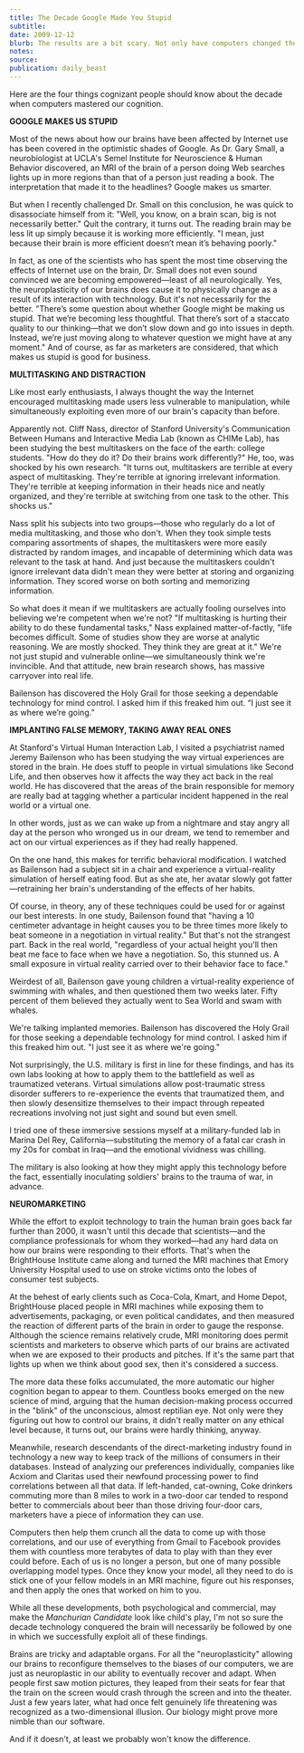 ```yaml
---
title: The Decade Google Made You Stupid
subtitle:
date: 2009-12-12
blurb: The results are a bit scary. Not only have computers changed the way we think, they've also discovered what makes humans think—or think we're thinking. At least enough to predict and even influence it.
notes:
source:
publication: daily_beast
---
```


Here are the four things cognizant people should know about the decade when computers mastered our cognition.

**GOOGLE MAKES US STUPID**

Most of the news about how our brains have been affected by Internet use has been covered in the optimistic shades of Google. As Dr. Gary Small, a neurobiologist at UCLA's Semel Institute for Neuroscience & Human Behavior discovered, an MRI of the brain of a person doing Web searches lights up in more regions than that of a person just reading a book. The interpretation that made it to the headlines? Google makes us smarter.

But when I recently challenged Dr. Small on this conclusion, he was quick to disassociate himself from it: "Well, you know, on a brain scan, big is not necessarily better." Quit the contrary, it turns out. The reading brain may be less lit up simply because it is working more efficiently. "I mean, just because their brain is more efficient doesn’t mean it’s behaving poorly."

In fact, as one of the scientists who has spent the most time observing the effects of Internet use on the brain, Dr. Small does not even sound convinced we are becoming empowered—least of all neurologically. Yes, the neuroplasticity of our brains does cause it to physically change as a result of its interaction with technology. But it's not necessarily for the better. "There’s some question about whether Google might be making us stupid. That we’re becoming less thoughtful. That there’s sort of a staccato quality to our thinking—that we don’t slow down and go into issues in depth. Instead, we’re just moving along to whatever question we might have at any moment." And of course, as far as marketers are considered, that which makes us stupid is good for business.

**MULTITASKING AND DISTRACTION**

Like most early enthusiasts, I always thought the way the Internet encouraged multitasking made users less vulnerable to manipulation, while simultaneously exploiting even more of our brain's capacity than before.

Apparently not. Cliff Nass, director of Stanford University's Communication Between Humans and Interactive Media Lab (known as CHIMe Lab), has been studying the best multitaskers on the face of the earth: college students. "How do they do it? Do their brains work differently?" He, too, was shocked by his own research. "It turns out, multitaskers are terrible at every aspect of multitasking. They're terrible at ignoring irrelevant information. They're terrible at keeping information in their heads nice and neatly organized, and they're terrible at switching from one task to the other. This shocks us."

Nass split his subjects into two groups—those who regularly do a lot of media multitasking, and those who don't. When they took simple tests comparing assortments of shapes, the multitaskers were more easily distracted by random images, and incapable of determining which data was relevant to the task at hand. And just because the multitaskers couldn't ignore irrelevant data didn't mean they were better at storing and organizing information. They scored worse on both sorting and memorizing information.

So what does it mean if we multitaskers are actually fooling ourselves into believing we're competent when we're not? "If multitasking is hurting their ability to do these fundamental tasks," Nass explained matter-of-factly, "life becomes difficult. Some of studies show they are worse at analytic reasoning. We are mostly shocked. They think they are great at it." We're not just stupid and vulnerable online—we simultaneously think we're invincible. And that attitude, new brain research shows, has massive carryover into real life.

Bailenson has discovered the Holy Grail for those seeking a dependable technology for mind control. I asked him if this freaked him out. “I just see it as where we’re going.”

**IMPLANTING FALSE MEMORY, TAKING AWAY REAL ONES**

At Stanford's Virtual Human Interaction Lab, I visited a psychiatrist named Jeremy Bailenson who has been studying the way virtual experiences are stored in the brain. He does stuff to people in virtual simulations like Second Life, and then observes how it affects the way they act back in the real world. He has discovered that the areas of the brain responsible for memory are really bad at tagging whether a particular incident happened in the real world or a virtual one.

In other words, just as we can wake up from a nightmare and stay angry all day at the person who wronged us in our dream, we tend to remember and act on our virtual experiences as if they had really happened.

On the one hand, this makes for terrific behavioral modification. I watched as Bailenson had a subject sit in a chair and experience a virtual-reality simulation of herself eating food. But as she ate, her avatar slowly got fatter—retraining her brain's understanding of the effects of her habits.

Of course, in theory, any of these techniques could be used for or against our best interests. In one study, Bailenson found that "having a 10 centimeter advantage in height causes you to be three times more likely to beat someone in a negotiation in virtual reality." But that's not the strangest part. Back in the real world, "regardless of your actual height you'll then beat me face to face when we have a negotiation. So, this stunned us. A small exposure in virtual reality carried over to their behavior face to face."

Weirdest of all, Bailenson gave young children a virtual-reality experience of swimming with whales, and then questioned them two weeks later. Fifty percent of them believed they actually went to Sea World and swam with whales.

We're talking implanted memories. Bailenson has discovered the Holy Grail for those seeking a dependable technology for mind control. I asked him if this freaked him out. "I just see it as where we're going."

Not surprisingly, the U.S. military is first in line for these findings, and has its own labs looking at how to apply them to the battlefield as well as traumatized veterans. Virtual simulations allow post-traumatic stress disorder sufferers to re-experience the events that traumatized them, and then slowly desensitize themselves to their impact through repeated recreations involving not just sight and sound but even smell.

I tried one of these immersive sessions myself at a military-funded lab in Marina Del Rey, California—substituting the memory of a fatal car crash in my 20s for combat in Iraq—and the emotional vividness was chilling.

The military is also looking at how they might apply this technology before the fact, essentially inoculating soldiers' brains to the trauma of war, in advance.

**NEUROMARKETING**

While the effort to exploit technology to train the human brain goes back far further than 2000, it wasn't until this decade that scientists—and the compliance professionals for whom they worked—had any hard data on how our brains were responding to their efforts. That's when the BrightHouse Institute came along and turned the MRI machines that Emory University Hospital used to use on stroke victims onto the lobes of consumer test subjects.

At the behest of early clients such as Coca-Cola, Kmart, and Home Depot, BrightHouse placed people in MRI machines while exposing them to advertisements, packaging, or even political candidates, and then measured the reaction of different parts of the brain in order to gauge the response. Although the science remains relatively crude, MRI monitoring does permit scientists and marketers to observe which parts of our brains are activated when we are exposed to their products and pitches. If it's the same part that lights up when we think about good sex, then it's considered a success.

The more data these folks accumulated, the more automatic our higher cognition began to appear to them. Countless books emerged on the new science of mind, arguing that the human decision-making process occurred in the "blink" of the unconscious, almost reptilian eye. Not only were they figuring out how to control our brains, it didn't really matter on any ethical level because, it turns out, our brains were hardly thinking, anyway.

Meanwhile, research descendants of the direct-marketing industry found in technology a new way to keep track of the millions of consumers in their databases. Instead of analyzing our preferences individually, companies like Acxiom and Claritas used their newfound processing power to find correlations between all that data. If left-handed, cat-owning, Coke drinkers commuting more than 8 miles to work in a two-door car tended to respond better to commercials about beer than those driving four-door cars, marketers have a piece of information they can use.

Computers then help them crunch all the data to come up with those correlations, and our use of everything from Gmail to Facebook provides them with countless more terabytes of data to play with than they ever could before. Each of us is no longer a person, but one of many possible overlapping model types. Once they know your model, all they need to do is stick one of your fellow models in an MRI machine, figure out his responses, and then apply the ones that worked on him to you.

While all these developments, both psychological and commercial, may make the _Manchurian Candidate_ look like child's play, I'm not so sure the decade technology conquered the brain will necessarily be followed by one in which we successfully exploit all of these findings.

Brains are tricky and adaptable organs. For all the "neuroplasticity" allowing our brains to reconfigure themselves to the biases of our computers, we are just as neuroplastic in our ability to eventually recover and adapt. When people first saw motion pictures, they leaped from their seats for fear that the train on the screen would crash through the screen and into the theater. Just a few years later, what had once felt genuinely life threatening was recognized as a two-dimensional illusion. Our biology might prove more nimble than our software.

And if it doesn't, at least we probably won't know the difference.
